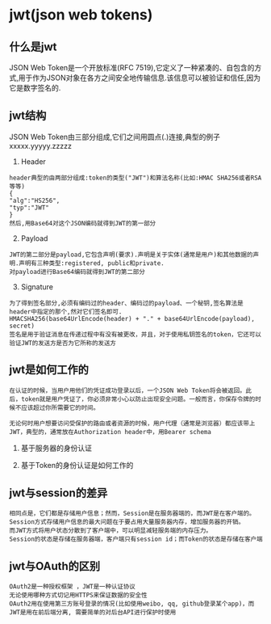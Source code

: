 # jwt(json web tokens)

## 什么是jwt
JSON Web Token是一个开放标准(RFC 7519),它定义了一种紧凑的、自包含的方式,用于作为JSON对象在各方之间安全地传输信息.该信息可以被验证和信任,因为它是数字签名的.


## jwt结构
JSON Web Token由三部分组成,它们之间用圆点(.)连接,典型的例子xxxxx.yyyyy.zzzzz
1. Header
```
header典型的由两部分组成:token的类型("JWT")和算法名称(比如:HMAC SHA256或者RSA等等)
{
"alg":"HS256",
"typ":"JWT"
}
然后,用Base64对这个JSON编码就得到JWT的第一部分
```


2. Payload
```
JWT的第二部分是payload,它包含声明(要求).声明是关于实体(通常是用户)和其他数据的声明.声明有三种类型:registered, public和private.
对payload进行Base64编码就得到JWT的第二部分
```


3. Signature
```
为了得到签名部分,必须有编码过的header、编码过的payload、一个秘钥,签名算法是header中指定的那个,然对它们签名即可.
HMACSHA256(base64UrlEncode(header) + "." + base64UrlEncode(payload), secret)
签名是用于验证消息在传递过程中有没有被更改，并且，对于使用私钥签名的token，它还可以验证JWT的发送方是否为它所称的发送方
```

## jwt是如何工作的
```
在认证的时候，当用户用他们的凭证成功登录以后，一个JSON Web Token将会被返回。此后，token就是用户凭证了，你必须非常小心以防止出现安全问题。一般而言，你保存令牌的时候不应该超过你所需要它的时间。

无论何时用户想要访问受保护的路由或者资源的时候，用户代理（通常是浏览器）都应该带上JWT，典型的，通常放在Authorization header中，用Bearer schema
```

1. 基于服务器的身份认证

2. 基于Token的身份认证是如何工作的




## jwt与session的差异
```
相同点是，它们都是存储用户信息；然而，Session是在服务器端的，而JWT是在客户端的。
Session方式存储用户信息的最大问题在于要占用大量服务器内存，增加服务器的开销。
而JWT方式将用户状态分散到了客户端中，可以明显减轻服务端的内存压力。
Session的状态是存储在服务器端，客户端只有session id；而Token的状态是存储在客户端
```


## jwt与OAuth的区别
```
OAuth2是一种授权框架 ，JWT是一种认证协议
无论使用哪种方式切记用HTTPS来保证数据的安全性
OAuth2用在使用第三方账号登录的情况(比如使用weibo, qq, github登录某个app)，而JWT是用在前后端分离, 需要简单的对后台API进行保护时使用
```









